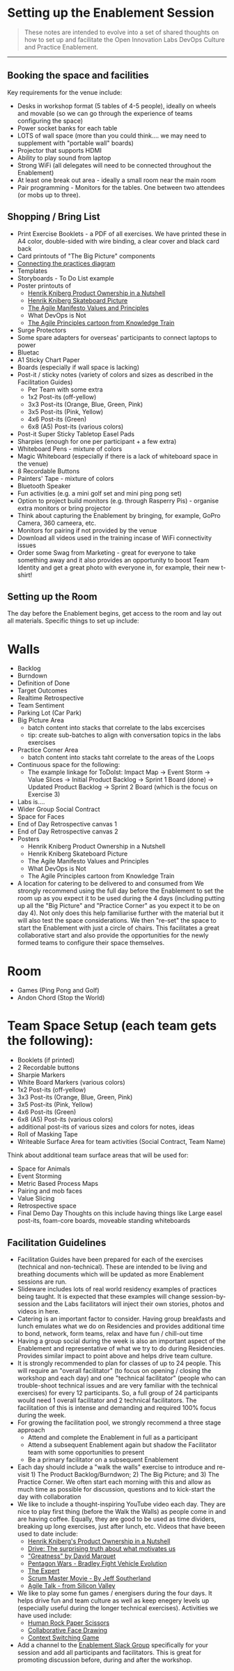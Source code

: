 # Setting up the Enablement Session

> These notes are intended to evolve into a set of shared thoughts on how to set up and facilitate the Open Innovation Labs DevOps Culture and Practice Enablement.

_____


## Booking the space and facilities

Key requirements for the venue include:

* Desks in workshop format (5 tables of 4-5 people), ideally on wheels and movable (so we can go through the experience of teams configuring the space)
* Power socket banks for each table 
* LOTS of wall space (more than you could think.... we may need to supplement with "portable wall" boards) 
* Projector that supports HDMI
* Ability to play sound from laptop
* Strong WiFi (all delegates will need to be connected throughout the Enablement)
* At least one break out area - ideally a small room near the main room
* Pair programming - Monitors for the tables. One between two attendees (or mobs up to three).


## Shopping / Bring List

* Print Exercise Booklets - a PDF of all exercises. We have printed these in A4 color, double-sided with wire binding, a clear cover and black card back
* Card printouts of "The Big Picture" components
* [Connecting the practices diagram](https://github.com/rht-labs/enablement-docs/blob/master/facilitation/00-setup/story%20linking%20of%20practices.jpg)
* Templates
* Storyboards - To Do List example
* Poster printouts of
    * [Henrik Kniberg Product Ownership in a Nutshell](https://github.com/rht-labs/enablement-docs/blob/master/facilitation/00-setup/Agile-Product-Ownership-in-a-Nutshell-drawing-by-Henrik-Kniberg.png)
    * [Henrik Kniberg Skateboard Picture](https://github.com/rht-labs/enablement-docs/blob/master/facilitation/00-setup/mvp.png)
    * [The Agile Manifesto Values and Principles](https://github.com/rht-labs/enablement-docs/blob/master/facilitation/00-setup/agile-manifesto.jpg)
    * What DevOps is Not
    * [The Agile Principles cartoon from Knowledge Train](https://github.com/rht-labs/enablement-docs/blob/master/facilitation/00-setup/12-principles-download.pdf)
* Surge Protectors
* Some spare adapters for overseas' participants to connect laptops to power    
* Bluetac
* A1 Sticky Chart Paper
* Boards (especially if wall space is lacking)
* Post-it / sticky notes (variety of colors and sizes as described in the Facilitation Guides)
    * Per Team with some extra
    * 1x2 Post-its (off-yellow)
    * 3x3 Post-its (Orange, Blue, Green, Pink)
    * 3x5 Post-its (Pink, Yellow)
    * 4x6 Post-its (Green)
    * 6x8 (A5) Post-its (various colors)
* Post-it Super Sticky Tabletop Easel Pads
* Sharpies (enough for one per participant + a few extra)
* Whiteboard Pens - mixture of colors
* Magic Whiteboard (especially if there is a lack of whiteboard space in the venue)
* 8 Recordable Buttons
* Painters' Tape - mixture of colors
* Bluetooth Speaker
* Fun activities (e.g. a mini golf set and mini ping pong set)
* Option to project build monitors (e.g. through Rasperry Pis) - organise extra monitors or bring projector
* Think about capturing the Enablement by bringing, for example, GoPro Camera, 360 cameera, etc.
* Monitors for pairing if not provided by the venue
* Download all videos used in the training incase of WiFi connectivity issues 
* Order some Swag from Marketing - great for everyone to take something away and it also provides an opportunity to boost Team Identity and get a great photo with everyone in, for example, their new t-shirt!

## Setting up the Room

The day before the Enablement begins, get access to the room and lay out all materials. Specific things to set up include:

# Walls

* Backlog
* Burndown
* Definition of Done
* Target Outcomes
* Realtime Retrospective
* Team Sentiment
* Parking Lot (Car Park)
* Big Picture Area
    * batch content into stacks that correlate to the labs excercises
    * tip: create sub-batches to align with conversation topics in the labs exercises
* Practice Corner Area
    * batch content into stacks taht correlate to the areas of the Loops
* Continuous space for the following:
    * The example linkage for ToDoIst: Impact Map -> Event Storm -> Value Slices -> Initial Product Backlog -> Sprint 1 Board (done) -> Updated Product Backlog -> Sprint 2 Board (which is the focus on Exercise 3)
* Labs is….
* Wider Group Social Contract
* Space for Faces
* End of Day Retrospective canvas 1
* End of Day Retrospective canvas 2
* Posters
    * Henrik Kniberg Product Ownership in a Nutshell
    * Henrik Kniberg Skateboard Picture
    * The Agile Manifesto Values and Principles
    * What DevOps is Not
    * The Agile Principles cartoon from Knowledge Train
* A location for catering to be delivered to and consumed from
We strongly recommend using the full day before the Enablement to set the room up as you expect it to be used during the 4 days (including putting up all the "Big Picture" and "Practice Corner" as you expect it to be on day 4). Not only does this help familiarise further with the material but it will also test the space considerations.
We then "re-set" the space to start the Enablement with just a circle of chairs. This facilitates a great collaborative start and also provide the opportunities for the newly formed teams to configure their space themselves.

# Room

* Games (Ping Pong and Golf)
* Andon Chord (Stop the World)

# Team Space Setup (each team gets the following):

* Booklets (if printed)
* 2 Recordable buttons
* Sharpie Markers
* White Board Markers (various colors)
* 1x2 Post-its (off-yellow)
* 3x3 Post-its (Orange, Blue, Green, Pink)
* 3x5 Post-its (Pink, Yellow)
* 4x6 Post-its (Green)
* 6x8 (A5) Post-its (various colors)
* additional post-its of various sizes and colors for notes, ideas
* Roll of Masking Tape
* Writeable Surface Area for team activities (Social Contract, Team Name)

Think about additional team surface areas that will be used for:
* Space for Animals
* Event Storming
* Metric Based Process Maps
* Pairing and mob faces
* Value Slicing
* Retrospective space
* Final Demo Day
Thoughts on this include having things like Large easel post-its, foam-core boards, moveable standing whiteboards

## Facilitation Guidelines

* Facilitation Guides have been prepared for each of the exercises (technical and non-technical). These are intended to be living and breathing documents which will be updated as more Enablement sessions are run.
* Slideware includes lots of real world residency examples of practices being taught. It is expected that these examples will change session-by-session and the Labs facilitators will inject their own stories, photos and videos in here.
* Catering is an important factor to consider. Having group breakfasts and lunch emulates what we do on Residencies and provides additional time to bond, network, form teams, relax and have fun / chill-out time
* Having a group social during the week is also an important aspect of the Enablement and representative of what we try to do during Residencies. Provides similar impact to point above and helps drive team culture.
* It is strongly recommended to plan for classes of up to 24 people. This will require an "overall facilitator" (to focus on opening / closing the workshop and each day) and one "technical facilitator" (people who can trouble-shoot technical issues and are very familiar with the technical exercises) for every 12 participants. So, a full group of 24 participants would need 1 overall facilitator and 2 technical facilitators. The facilitation of this is intense and demanding and required 100% focus during the week.
* For growing the facilitation pool, we strongly recommend a three stage approach
    * Attend and complete the Enablement in full as a participant
    * Attend a subsequent Enablement again but shadow the Facilitator team with some opportunities to present
    * Be a primary facilitator on a subsequent Enablement
* Each day should include a "walk the walls" exercise to introduce and re-visit 1) The Product Backlog/Burndwon; 2) The Big Picture; and 3) The Practice Corner. We often start each morning with this and allow as much time as possible for discussion, questions and to kick-start the day with collaboration
* We like to include a thought-inspiring YouTube video each day. They are nice to play first thing (before the Walk the Walls) as people come in and are having coffee. Equally, they are good to be used as time dividers, breaking up long exercises, just after lunch, etc.  Videos that have beeen used to date include:
    * [Henrik Kniberg's Product Ownership in a Nutshell](https://youtu.be/502ILHjX9EE)
    * [Drive: The surprising truth about what motivates us](https://youtu.be/u6XAPnuFjJc)
    * ["Greatness" by David Marquet](https://youtu.be/OqmdLcyES_Q)
    * [Pentagon Wars - Bradley Fight Vehicle Evolution](https://www.youtube.com/watch?v=aXQ2lO3ieBA)
    * [The Expert](https://www.youtube.com/watch?v=BKorP55Aqvg)
    * [Scrum Master Movie - By Jeff Southerland](https://www.youtube.com/watch?v=oheekef7oJk&t=3s)
    * [Agile Talk - from Silicon Valley](https://www.youtube.com/watch?v=oyVksFviJVE)
* We like to play some fun games / energisers during the four days. It helps drive fun and team culture as well as keep enegery levels up (especially useful during the longer technical exercises). Activities we have used include:
    * [Human Rock Paper Scissors](http://www.funretrospectives.com/human-rock-paper-scissors/)
    * [Collaborative Face Drawing](http://www.funretrospectives.com/collaborative-face-drawing/)
    * [Context Switching Game](http://personalkanban.com/pk/expert/context-switching-why-limit-your-wip-iv/)
* Add a channel to the [Enablement Slack Group](labsenablement.slack.com) specifically for your session and add all participants and facilitators. This is great for promoting discussion before, during and after the workshop.

